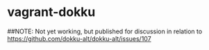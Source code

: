 # vagrant-dokku
##NOTE: Not yet working, but published for discussion in relation to https://github.com/dokku-alt/dokku-alt/issues/107
